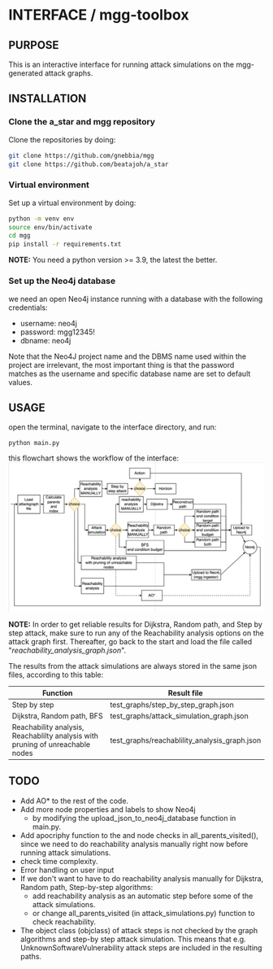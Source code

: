 # INTERFACE / mgg-toolbox

## PURPOSE

This is an interactive interface for running attack simulations on the mgg-generated attack graphs.

## INSTALLATION

### Clone the a_star and mgg repository
Clone the repositories by doing:
```sh
git clone https://github.com/gnebbia/mgg
git clone https://github.com/beatajoh/a_star
```
### Virtual environment
Set up a virtual environment by doing:
```sh
python -m venv env
source env/bin/activate
cd mgg
pip install -r requirements.txt
```
**NOTE:** You need a python version >= 3.9, the latest the better.

### Set up the Neo4j database
we need an open Neo4j instance running with a database
with the following credentials:

- username: neo4j
- password: mgg12345!
- dbname:   neo4j

Note that the Neo4J project name and the DBMS name used within
the project are irrelevant, the most important thing is that
the password matches as the username and specific database
name are set to default values.

## USAGE
open the terminal, navigate to the interface directory, and run:
````
python main.py
````
this flowchart shows the workflow of the interface:
![interface flowchart](assets/interface_flowchart.png)

**NOTE:** In order to get reliable results for Dijkstra, Random path, and Step by step attack, make sure to run any of the Reachability analysis options on the attack graph first. Thereafter, go back to the start and load the file called "*reachability_analysis_graph.json*".

The results from the attack simulations are always stored in the same json files, according to this table:

| Function | Result file |
| -------- | ---------- |
| Step by step | test_graphs/step_by_step_graph.json |
| Dijkstra, Random path, BFS | test_graphs/attack_simulation_graph.json |
| Reachability analysis, Reachablilty analysis with pruning of unreachable nodes | test_graphs/reachablility_analysis_graph.json |

## TODO
* Add AO* to the rest of the code.
* Add more node properties and labels to show Neo4j
    * by modifying the upload_json_to_neo4j_database function in main.py.
* Add apocriphy function to the and node checks in all_parents_visited(), since we need to do reachability analysis manually right now before running attack simulations.
* check time complexity.
* Error handling on user input
* If we don't want to have to do reachability analysis manually for Dijkstra, Random path, Step-by-step algorithms:
    * add reachability analysis as an automatic step before some of the attack simulations.
    * or change all_parents_visited (in attack_simulations.py) function to check reachability.
* The object class (objclass) of attack steps is not checked by the graph algorithms and step-by step attack simulation. This means that e.g. UnknownSoftwareVulnerability attack steps are included in the resulting paths.
